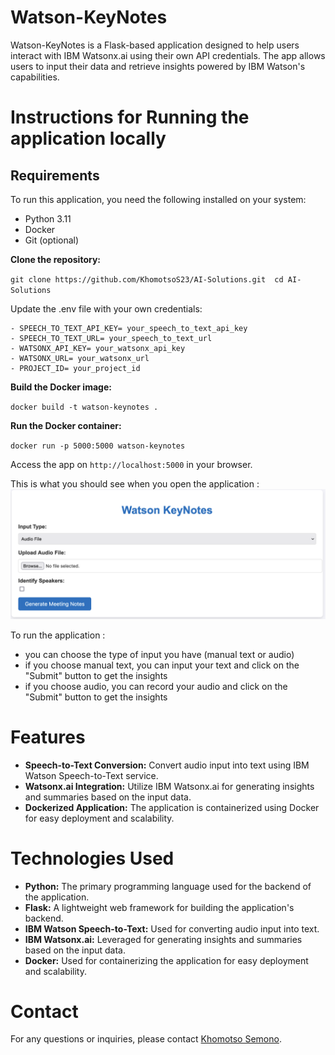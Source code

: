 # Watson-KeyNotes

Watson-KeyNotes is a Flask-based application designed to help users interact with IBM Watsonx.ai using their own API credentials. The app allows users to input their data and retrieve insights powered by IBM Watson's capabilities.



# Instructions for Running the application locally

## Requirements

To run this application, you need the following installed on your system:

- Python 3.11
- Docker
- Git (optional)

**Clone the repository:** 

`git clone https://github.com/KhomotsoS23/AI-Solutions.git 
cd AI-Solutions`

Update the .env file with your own credentials: 

    - SPEECH_TO_TEXT_API_KEY= your_speech_to_text_api_key
    - SPEECH_TO_TEXT_URL= your_speech_to_text_url
    - WATSONX_API_KEY= your_watsonx_api_key
    - WATSONX_URL= your_watsonx_url
    - PROJECT_ID= your_project_id

**Build the Docker image:**

`docker build -t watson-keynotes .`

**Run the Docker container:**

`docker run -p 5000:5000 watson-keynotes`

Access the app on `http://localhost:5000` in your browser.

This is what you should see when you open the application : 
![Reference Image](/images/Screenshot%202024-11-17%20at%2015.20.51.png)

To run the application :
- you can choose the type of input you have (manual text or audio)
- if you choose manual text, you can input your text and click on the "Submit" button to get the insights
- if you choose audio, you can record your audio and click on the "Submit" button to get the insights

# Features

- **Speech-to-Text Conversion:** Convert audio input into text using IBM Watson Speech-to-Text service.
- **Watsonx.ai Integration:** Utilize IBM Watsonx.ai for generating insights and summaries based on the input data.
- **Dockerized Application:** The application is containerized using Docker for easy deployment and scalability.

# Technologies Used

- **Python:** The primary programming language used for the backend of the application.
- **Flask:** A lightweight web framework for building the application's backend.
- **IBM Watson Speech-to-Text:** Used for converting audio input into text.
- **IBM Watsonx.ai:** Leveraged for generating insights and summaries based on the input data.
- **Docker:** Used for containerizing the application for easy deployment and scalability.

# Contact

For any questions or inquiries, please contact [Khomotso Semono](mailto:khomotso.semono@ibm.com).
